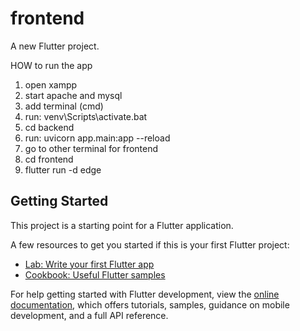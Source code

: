 # frontend

A new Flutter project.

HOW to run the app
1. open xampp
2. start apache and mysql
3. add terminal (cmd)
4. run: venv\Scripts\activate.bat
5. cd backend
6. run: uvicorn app.main:app --reload
7. go to other terminal for frontend
8. cd frontend
9. flutter run -d edge


## Getting Started

This project is a starting point for a Flutter application.

A few resources to get you started if this is your first Flutter project:

- [Lab: Write your first Flutter app](https://docs.flutter.dev/get-started/codelab)
- [Cookbook: Useful Flutter samples](https://docs.flutter.dev/cookbook)

For help getting started with Flutter development, view the
[online documentation](https://docs.flutter.dev/), which offers tutorials,
samples, guidance on mobile development, and a full API reference.
